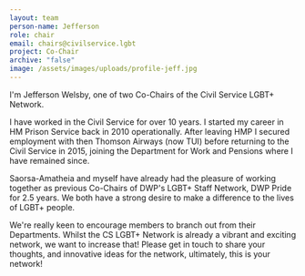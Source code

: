 ```yaml
---
layout: team
person-name: Jefferson
role: chair
email: chairs@civilservice.lgbt
project: Co-Chair
archive: "false"
image: /assets/images/uploads/profile-jeff.jpg
---
```

I'm Jefferson Welsby, one of two Co-Chairs of the Civil Service LGBT+ Network.

I﻿ have worked in the Civil Service for over 10 years. I started my career in HM Prison Service back in 2010 operationally. After leaving HMP I secured employment with then Thomson Airways (now TUI) before returning to the Civil Service in 2015, joining the Department for Work and Pensions where I have remained since.

Saorsa-Amatheia and myself have already had the pleasure of working together as previous Co-Chairs of DWP's LGBT+ Staff Network, DWP Pride for 2.5 years. We both have a strong desire to make a difference to the lives of LGBT+ people.

We're really keen to encourage members to branch out from their Departments. Whilst the CS LGBT+ Network is already a vibrant and exciting network, we want to increase that! Please get in touch to share your thoughts, and innovative ideas for the network, ultimately, this is your network!